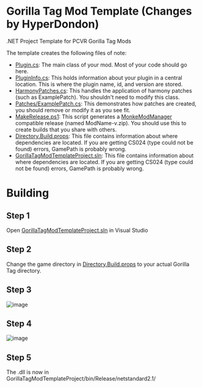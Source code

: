 # Gorilla Tag Mod Template (Changes by HyperDondon)

.NET Project Template for PCVR Gorilla Tag Mods


The template creates the following files of note:
* [Plugin.cs](GorillaTagModTemplateProject/Plugin.cs): The main class of your mod. Most of your code should go here.
* [PluginInfo.cs](GorillaTagModTemplateProject/PluginInfo.cs): This holds information about your plugin in a central location. This is where the plugin name, id, and version are stored.
* [HarmonyPatches.cs](GorillaTagModTemplateProject/HarmonyPatches.cs): This handles the application of harmony patches (such as ExamplePatch). You shouldn't need to modify this class.
* [Patches/ExamplePatch.cs](GorillaTagModTemplateProject/Patches/ExamplePatch.cs): This demonstrates how patches are created, you should remove or modify it as you see fit.
* [MakeRelease.ps1](GorillaTagModTemplateProject/MakeRelease.ps1): This script generates a [MonkeModManager](https://github.com/DeadlyKitten/MonkeModManager/) compatible release (named ModName-v.zip). You should use this to create builds that you share with others.
* [Directory.Build.props](GorillaTagModTemplateProject/Directory.Build.props): This file contains information about where dependencies are located. If you are getting CS024 (type could not be found) errors, GamePath is probably wrong. 
* [GorillaTagModTemplateProject.sln](GorillaTagModTemplateProject.sln): This file contains information about where dependencies are located. If you are getting CS024 (type could not be found) errors, GamePath is probably wrong. 
# Building

## Step 1
Open [GorillaTagModTemplateProject.sln](GorillaTagModTemplateProject.sln) in Visual Studio

## Step 2
Change the game directory in [Directory.Build.props](GorillaTagModTemplateProject/Directory.Build.props) to your actual Gorilla Tag directory.

## Step 3
![image](https://github.com/user-attachments/assets/2af451ab-98e1-4ff7-8ec7-9cba3728bbb4)

## Step 4
![image](https://github.com/user-attachments/assets/1c63c50d-66ef-4357-957b-cac8df1e54db)

## Step 5
The .dll is now in GorillaTagModTemplateProject/bin/Release/netstandard2.1/



